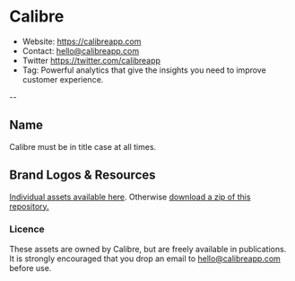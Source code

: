 # Calibre

* Website: https://calibreapp.com
* Contact: hello@calibreapp.com
* Twitter https://twitter.com/calibreapp
* Tag: Powerful analytics that give the insights you need to improve customer experience.

--

## Name

Calibre must be in title case at all times.

## Brand Logos & Resources

[Individual assets available here](Assets). Otherwise [download a zip of this repository.](https://github.com/calibreapp/presskit/archive/master.zip) 

### Licence

These assets are owned by Calibre, but are freely available in publications. It is strongly encouraged that you drop an email to hello@calibreapp.com before use. 
